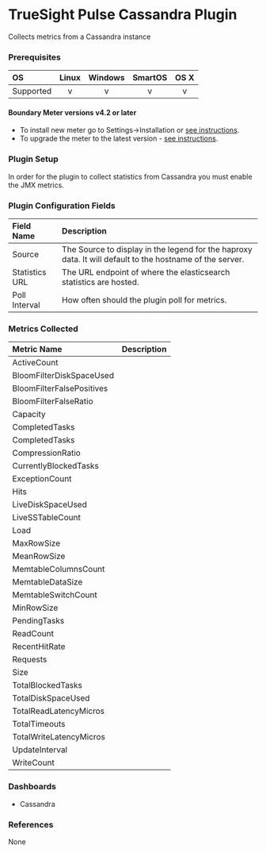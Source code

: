 # TrueSight Pulse Cassandra Plugin 

Collects metrics from a Cassandra instance

### Prerequisites

|     OS    | Linux | Windows | SmartOS | OS X |
|:----------|:-----:|:-------:|:-------:|:----:|
| Supported |   v   |    v    |    v    |  v   |

#### Boundary Meter versions v4.2 or later

- To install new meter go to Settings->Installation or [see instructions](https://help.boundary.com/hc/en-us/sections/200634331-Installation).
- To upgrade the meter to the latest version - [see instructions](https://help.boundary.com/hc/en-us/articles/201573102-Upgrading-the-Boundary-Meter).

### Plugin Setup

In order for the plugin to collect statistics from Cassandra you must enable the JMX metrics.

### Plugin Configuration Fields

|Field Name    | Description                                                                                              |
|:-------------|:---------------------------------------------------------------------------------------------------------|
| Source        | The Source to display in the legend for the haproxy data.  It will default to the hostname of the server.|
| Statistics URL| The URL endpoint of where the elasticsearch statistics are hosted.                                       |
| Poll Interval | How often should the plugin poll for metrics.                                                            |

### Metrics Collected

|Metric Name                                   |Description                                                               |
|:---------------------------------------------|:-------------------------------------------------------------------------|
| ActiveCount | 
| BloomFilterDiskSpaceUsed |
| BloomFilterFalsePositives |
| BloomFilterFalseRatio |
| Capacity |
| CompletedTasks |
| CompletedTasks |
| CompressionRatio | 
| CurrentlyBlockedTasks |
| ExceptionCount |
| Hits |
| LiveDiskSpaceUsed |
| LiveSSTableCount |
| Load |
| MaxRowSize |
| MeanRowSize |
| MemtableColumnsCount |
| MemtableDataSize |
| MemtableSwitchCount |
| MinRowSize |
| PendingTasks |
| ReadCount |
| RecentHitRate |
| Requests |
| Size |
| TotalBlockedTasks |
| TotalDiskSpaceUsed |
| TotalReadLatencyMicros |
| TotalTimeouts |
| TotalWriteLatencyMicros |
| UpdateInterval |
| WriteCount |


### Dashboards

- Cassandra

### References

None
